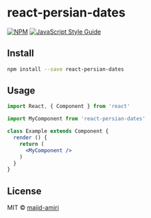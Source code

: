 # react-persian-dates

> 

[![NPM](https://img.shields.io/npm/v/react-persian-dates.svg)](https://www.npmjs.com/package/react-persian-dates) [![JavaScript Style Guide](https://img.shields.io/badge/code_style-standard-brightgreen.svg)](https://standardjs.com)

## Install

```bash
npm install --save react-persian-dates
```

## Usage

```jsx
import React, { Component } from 'react'

import MyComponent from 'react-persian-dates'

class Example extends Component {
  render () {
    return (
      <MyComponent />
    )
  }
}
```

## License

MIT © [majid-amiri](https://github.com/majid-amiri)
